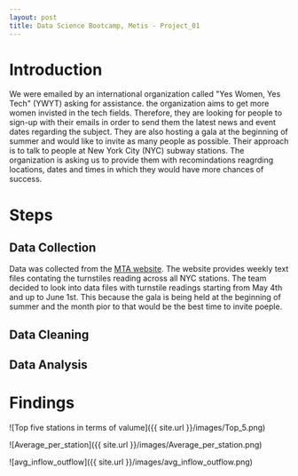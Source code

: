```yaml
---
layout: post
title: Data Science Bootcamp, Metis - Project_01
---
```


# Introduction

We were emailed by an international organization called "Yes Women, Yes Tech" (YWYT) asking for assistance. the organization aims to get more women invisted in the tech fields. Therefore, they are looking for people to sign-up with their emails in order to send them the latest news and event dates regarding the subject. They are also hosting a gala at the beginning of summer and would like to invite as many people as possible. Their approach is to talk to people at New York City (NYC) subway stations. The organization is asking us to provide them with recomindations reagrding locations, dates and times in which they would have more chances of success.

# Steps

## Data Collection
Data was collected from the [MTA website](http://web.mta.info/developers/turnstile.html). The website provides weekly text files contating the turnstiles reading across all NYC stations. The team decided to look into data files with turnstile readings starting from May 4th and up to June 1st. This because the gala is being held at the beginning of summer and the month pior to that would be the best time to invite poeple.

## Data Cleaning

## Data Analysis

# Findings

![Top five stations in terms of valume]({{ site.url }}/images/Top_5.png)

![Average_per_station]({{ site.url }}/images/Average_per_station.png)

![avg_inflow_outflow]({{ site.url }}/images/avg_inflow_outflow.png)

